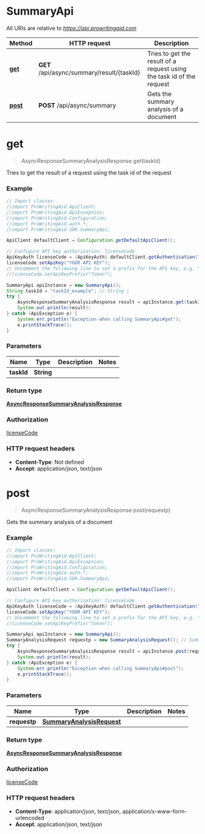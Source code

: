 # SummaryApi

All URIs are relative to *https://api.prowritingaid.com*

Method | HTTP request | Description
------------- | ------------- | -------------
[**get**](SummaryApi.md#get) | **GET** /api/async/summary/result/{taskId} | Tries to get the result of a request using the task id of the request
[**post**](SummaryApi.md#post) | **POST** /api/async/summary | Gets the summary analysis of a document


<a name="get"></a>
# **get**
> AsyncResponseSummaryAnalysisResponse get(taskId)


Tries to get the result of a request using the task id of the request

### Example
```java
// Import classes:
//import ProWritingAid.ApiClient;
//import ProWritingAid.ApiException;
//import ProWritingAid.Configuration;
//import ProWritingAid.auth.*;
//import ProWritingAid.SDK.SummaryApi;

ApiClient defaultClient = Configuration.getDefaultApiClient();

// Configure API key authorization: licenseCode
ApiKeyAuth licenseCode = (ApiKeyAuth) defaultClient.getAuthentication("licenseCode");
licenseCode.setApiKey("YOUR API KEY");
// Uncomment the following line to set a prefix for the API key, e.g. "Token" (defaults to null)
//licenseCode.setApiKeyPrefix("Token");

SummaryApi apiInstance = new SummaryApi();
String taskId = "taskId_example"; // String | 
try {
    AsyncResponseSummaryAnalysisResponse result = apiInstance.get(taskId);
    System.out.println(result);
} catch (ApiException e) {
    System.err.println("Exception when calling SummaryApi#get");
    e.printStackTrace();
}
```

### Parameters

Name | Type | Description  | Notes
------------- | ------------- | ------------- | -------------
 **taskId** | **String**|  |

### Return type

[**AsyncResponseSummaryAnalysisResponse**](AsyncResponseSummaryAnalysisResponse.md)

### Authorization

[licenseCode](../README.md#licenseCode)

### HTTP request headers

 - **Content-Type**: Not defined
 - **Accept**: application/json, text/json

<a name="post"></a>
# **post**
> AsyncResponseSummaryAnalysisResponse post(requestp)


Gets the summary analysis of a document

### Example
```java
// Import classes:
//import ProWritingAid.ApiClient;
//import ProWritingAid.ApiException;
//import ProWritingAid.Configuration;
//import ProWritingAid.auth.*;
//import ProWritingAid.SDK.SummaryApi;

ApiClient defaultClient = Configuration.getDefaultApiClient();

// Configure API key authorization: licenseCode
ApiKeyAuth licenseCode = (ApiKeyAuth) defaultClient.getAuthentication("licenseCode");
licenseCode.setApiKey("YOUR API KEY");
// Uncomment the following line to set a prefix for the API key, e.g. "Token" (defaults to null)
//licenseCode.setApiKeyPrefix("Token");

SummaryApi apiInstance = new SummaryApi();
SummaryAnalysisRequest requestp = new SummaryAnalysisRequest(); // SummaryAnalysisRequest | 
try {
    AsyncResponseSummaryAnalysisResponse result = apiInstance.post(requestp);
    System.out.println(result);
} catch (ApiException e) {
    System.err.println("Exception when calling SummaryApi#post");
    e.printStackTrace();
}
```

### Parameters

Name | Type | Description  | Notes
------------- | ------------- | ------------- | -------------
 **requestp** | [**SummaryAnalysisRequest**](SummaryAnalysisRequest.md)|  |

### Return type

[**AsyncResponseSummaryAnalysisResponse**](AsyncResponseSummaryAnalysisResponse.md)

### Authorization

[licenseCode](../README.md#licenseCode)

### HTTP request headers

 - **Content-Type**: application/json, text/json, application/x-www-form-urlencoded
 - **Accept**: application/json, text/json

